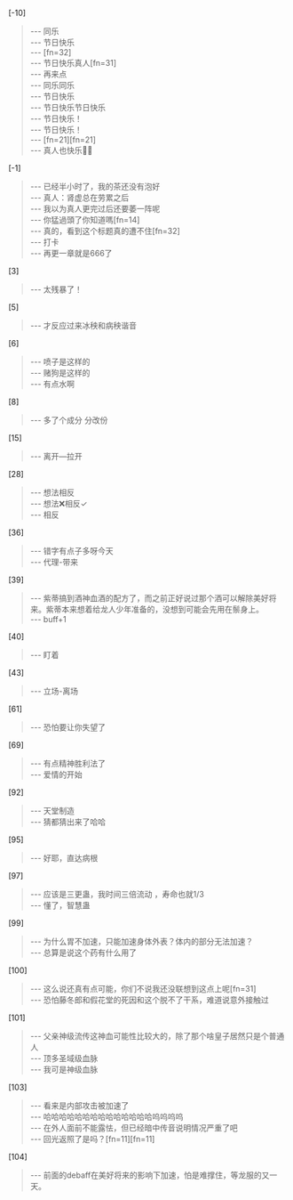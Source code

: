 
[-10] 
>--- 同乐<br>
>--- 节日快乐<br>
>--- [fn=32]<br>
>--- 节日快乐真人[fn=31]<br>
>--- 再来点<br>
>--- 同乐同乐<br>
>--- 节日快乐<br>
>--- 节日快乐节日快乐<br>
>--- 节日快乐！<br>
>--- 节日快乐！<br>
>--- [fn=21][fn=21]<br>
>--- 真人也快乐✌🏻<br>

[-1] 
>--- 已经半小时了，我的茶还没有泡好<br>
>--- 真人：肾虚总在劳累之后<br>
>--- 我以为真人更完过后还要萎一阵呢<br>
>--- 你猛過頭了你知道嗎[fn=14]<br>
>--- 真的，看到这个标题真的遭不住[fn=32]<br>
>--- 打卡<br>
>--- 再更一章就是666了<br>

[3] 
>--- 太残暴了！<br>

[5] 
>--- 才反应过来冰秧和病秧谐音<br>

[6] 
>--- 喷子是这样的<br>
>--- 赌狗是这样的<br>
>--- 有点水啊<br>

[8] 
>--- 多了个成分
分改份<br>

[15] 
>--- 离开—拉开<br>

[28] 
>--- 想法相反<br>
>--- 想法❌相反✓<br>
>--- 相反<br>

[36] 
>--- 错字有点子多呀今天<br>
>--- 代理-带来<br>

[39] 
>--- 紫蒂搞到酒神血酒的配方了，而之前正好说过那个酒可以解除美好将来。紫蒂本来想着给龙人少年准备的，没想到可能会先用在鬃身上。<br>
>--- buff+1<br>

[40] 
>--- 盯着<br>

[43] 
>--- 立场-离场<br>

[61] 
>--- 恐怕要让你失望了<br>

[69] 
>--- 有点精神胜利法了<br>
>--- 爱情的开始<br>

[92] 
>--- 天堂制造<br>
>--- 猜都猜出来了哈哈<br>

[95] 
>--- 好耶，直达病根<br>

[97] 
>--- 应该是三更蛊，我时间三倍流动 ，寿命也就1/3<br>
>--- 懂了，智慧蛊<br>

[99] 
>--- 为什么胃不加速，只能加速身体外表？体内的部分无法加速？<br>
>--- 总算是说这个药有什么用了<br>

[100] 
>--- 这么说还真有点可能，你们不说我还没联想到这点上呢[fn=31]<br>
>--- 恐怕藤冬郎和假花堂的死因和这个脱不了干系，难道说意外接触过<br>

[101] 
>--- 父亲神级流传这神血可能性比较大的，除了那个啥皇子居然只是个普通人<br>
>--- 顶多圣域级血脉<br>
>--- 我可是神级血脉<br>

[103] 
>--- 看来是内部攻击被加速了<br>
>--- 哈哈哈哈哈哈哈哈哈哈哈哈哈哈呜呜呜呜<br>
>--- 在外人面前不能露怯，但已经暗中传音说明情况严重了吧<br>
>--- 回光返照了是吗？[fn=11][fn=11]<br>

[104] 
>--- 前面的debaff在美好将来的影响下加速，怕是难撑住，等龙服的又一天。<br>
